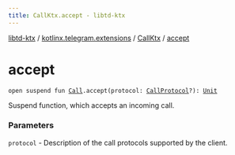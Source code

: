 ```yaml
---
title: CallKtx.accept - libtd-ktx
---
```


[libtd-ktx](../../index.html) / [kotlinx.telegram.extensions](../index.html) / [CallKtx](index.html) / [accept](./accept.html)

# accept

`open suspend fun `[`Call`](https://tdlibx.github.io/td/docs/org/drinkless/td/libcore/telegram/TdApi/Call.html)`.accept(protocol: `[`CallProtocol`](https://tdlibx.github.io/td/docs/org/drinkless/td/libcore/telegram/TdApi/CallProtocol.html)`?): `[`Unit`](https://kotlinlang.org/api/latest/jvm/stdlib/kotlin/-unit/index.html)

Suspend function, which accepts an incoming call.

### Parameters

`protocol` - Description of the call protocols supported by the client.